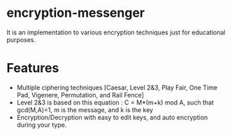 # encryption-messenger
It is an implementation to various encryption techniques just for educational purposes.
# Features
- Multiple ciphering techniques [Caesar, Level 2&3, Play Fair, One Time Pad, Vigenere, Permutation, and Rail Fence]
- Level 2&3 is based on this equation : C = M*(m+k) mod A, such that gcd(M,A)=1, m is the message, and k is the key
- Encryption/Decryption with easy to edit keys, and auto encryption during your type.
